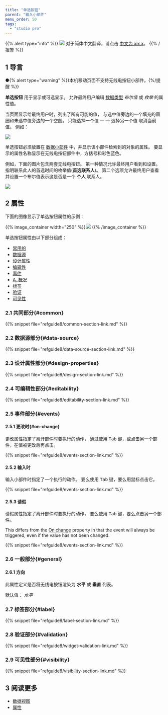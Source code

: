 ```yaml
---
title: "单选按钮"
parent: "输入小部件"
menu_order: 50
tags:
  - "studio pro"
---
```


{{% alert type="info" %}}
<img src="attachments/chinese-translation/china.png" style="display: inline-block; margin: 0" /> 对于简体中文翻译，请点击 [中文为 xix x](https://cdn.mendix.tencent-cloud.com/documentation/refguide8/radio-buttons.pdf)。
{{% /报警 %}}

## 1 导言

●{% alert type="warning" %}}本机移动页面不支持无线电按钮小部件。{%/提醒 %}}

**单选按钮** 用于显示或可选显示。 允许最终用户编辑 [数据类型](data-types) *布尔值* 或 *枚举* 的属性值。

当页面显示给最终用户时，列出了所有可能的值， 与选中值旁边的一个填充的圆圈和未选中值旁边的一个空圆。 只能选择一个值 — — 选择另一个值 取消当前值。 例如：

![](attachments/radio-buttons/radio-buttons-displayed.png)

单选按钮必须放置在 [数据小部件](data-widgets) 中，并显示该小部件检索到的对象的属性。 要显示的属性名称显示在无线电按钮部件中，方括号和彩色蓝色。

例如，下面的图片包含两套无线电按钮。  第一种情况允许最终用户看到和设置。 指明联系此人的首选时间的枚举值(**首选联系人**)。 第二个选项允许最终用户查看并设置一个布尔值表示这是否是一个 **个人** 联系人。

![](attachments/radio-buttons/radio-buttons.png)

## 2 属性

下面的图像显示了单选按钮属性的示例：

{{% image_container width="250" %}}![](attachments/radio-buttons/radio-buttons-properties.png)
{{% /image_container %}}

单选按钮属性由以下部分组成：

* [常用的](#common)
* [数据源](#data-source)
* [设计属性](#design-properties)
* [编辑性](#editability)
* [事件](#events)
* [A. 概况](#general)
* [标签](#label)
* [验证](#validation)
* [可见性](#visibility)

### 2.1 共同部分{#common}

{{% snippet file="refguide8/common-section-link.md" %}}

### 2.2 数据源部分{#data-source}

{{% snippet file="refguide8/data-source-section-link.md" %}}

### 2.3 设计属性部分{#design-properties}

{{% snippet file="refguide8/design-section-link.md" %}}

### 2.4 可编辑性部分{#editability}

{{% snippet file="refguide8/editability-section-link.md" %}}

### 2.5 事件部分{#events}

#### 2.5.1 更改时{#on-change}

更改属性指定了离开部件时要执行的动作， 通过使用 <kbd>Tab</kbd> 键，或点击另一个部件，在值被更改后再点击。

{{% snippet file="refguide8/events-section-link.md" %}}

#### 2.5.2 输入时

输入小部件时指定了一个执行的动作。 要么使用 <kbd>Tab</kbd> 键，要么用鼠标点击它。

{{% snippet file="refguide8/events-section-link.md" %}}

#### 2.5.3 请假

请假属性指定了离开部件时要执行的动作， 要么使用 <kbd>Tab</kbd> 键，要么点击另一个部件。

This differs from the [On change](#on-change) property in that the event will always be triggered, even if the value has not been changed.

{{% snippet file="refguide8/events-section-link.md" %}}

### 2.6 一般部分{#general}

#### 2.6.1 方向

此属性定义是否将无线电按钮渲染为 **水平** 或 **垂直** 列表。

默认值： *水平*

### 2.7 标签部分{#label}

{{% snippet file="refguide8/label-section-link.md" %}}

### 2.8 验证部分{#validation}

{{% snippet file="refguide8/widget-validation-link.md" %}}

### 2.9 可见性部分{#visibility}

{{% snippet file="refguide8/visibility-section-link.md" %}}

## 3 阅读更多

*   [数据视图](data-view)
*   [属性](attributes)
